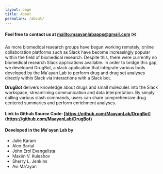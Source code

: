 ```yaml
---
layout: page
title: About 
permalink: /about/
---
```


#### Feel free to contact us at <mailto:maayanlabapps@gmail.com> ✉️

As more biomedical research groups have begun working remotely, online collaboration platforms such as Slack have become increasingly popular within the field of biomedical research. Despite this, there were currently no biomedical research Slack applications available. In order to bridge this gap, we developed DrugBot, a slack application that integrate various tools developed by the Ma'ayan Lab to perform drug and drug set analyses directly within Slack via interactions with a Slack bot.

**DrugBot** delivers knowledge about drugs and small molecules into the Slack workspace, streamlining communication and data interpretation. By simply calling various slash commands, users can share comprehensive drug centered summaries and perform enrichment analyses.

#### Link to Github Source Code: [https://github.com/MaayanLab/DrugBot](https://github.com/MaayanLab/DrugBot)

#### Developed in the Ma'ayan Lab by
- Julie Karam
- Alon Bartal
- John Erol Evangelista
- Maxim V. Kuleshov
- Sherry L. Jenkins
- Avi Ma'ayan